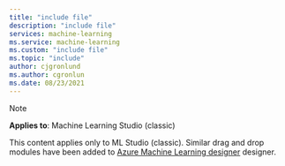 ```yaml
---
title: "include file"
description: "include file"
services: machine-learning
ms.service: machine-learning
ms.custom: "include file"
ms.topic: "include"
author: cjgronlund
ms.author: cgronlun
ms.date: 08/23/2021
---
```


> [!Note]
> **Applies to**:   Machine Learning Studio (classic)
>
> This content applies only to ML Studio (classic). Similar drag and drop modules have been added to [Azure Machine Learning designer](/azure/machine-learning/concept-designer)
designer.
